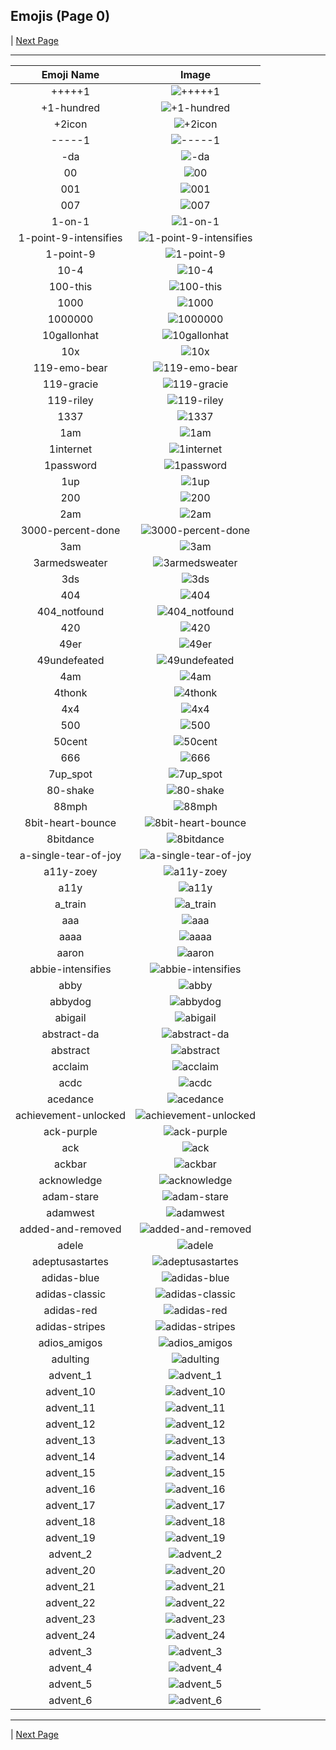 
  ## Emojis (Page 0)

  
   | [Next Page](/docs/hashicorp/page-a-0001.md)

  <hr />

  |Emoji Name|Image|
  | :-: | :-: |
  |+++++1| ![+++++1](/emojis/hashicorp/+++++1.png)|
  |+1-hundred| ![+1-hundred](/emojis/hashicorp/+1-hundred.png)|
  |+2icon| ![+2icon](/emojis/hashicorp/+2icon.png)|
  |-----1| ![-----1](/emojis/hashicorp/-----1.png)|
  |-da| ![-da](/emojis/hashicorp/-da.png)|
  |00| ![00](/emojis/hashicorp/00.png)|
  |001| ![001](/emojis/hashicorp/001.png)|
  |007| ![007](/emojis/hashicorp/007.png)|
  |1-on-1| ![1-on-1](/emojis/hashicorp/1-on-1.png)|
  |1-point-9-intensifies| ![1-point-9-intensifies](/emojis/hashicorp/1-point-9-intensifies.gif)|
  |1-point-9| ![1-point-9](/emojis/hashicorp/1-point-9.png)|
  |10-4| ![10-4](/emojis/hashicorp/10-4.png)|
  |100-this| ![100-this](/emojis/hashicorp/100-this.png)|
  |1000| ![1000](/emojis/hashicorp/1000.png)|
  |1000000| ![1000000](/emojis/hashicorp/1000000.png)|
  |10gallonhat| ![10gallonhat](/emojis/hashicorp/10gallonhat.png)|
  |10x| ![10x](/emojis/hashicorp/10x.png)|
  |119-emo-bear| ![119-emo-bear](/emojis/hashicorp/119-emo-bear.jpg)|
  |119-gracie| ![119-gracie](/emojis/hashicorp/119-gracie.jpg)|
  |119-riley| ![119-riley](/emojis/hashicorp/119-riley.jpg)|
  |1337| ![1337](/emojis/hashicorp/1337.png)|
  |1am| ![1am](/emojis/hashicorp/1am.png)|
  |1internet| ![1internet](/emojis/hashicorp/1internet.png)|
  |1password| ![1password](/emojis/hashicorp/1password.png)|
  |1up| ![1up](/emojis/hashicorp/1up.png)|
  |200| ![200](/emojis/hashicorp/200.jpg)|
  |2am| ![2am](/emojis/hashicorp/2am.png)|
  |3000-percent-done| ![3000-percent-done](/emojis/hashicorp/3000-percent-done.png)|
  |3am| ![3am](/emojis/hashicorp/3am.png)|
  |3armedsweater| ![3armedsweater](/emojis/hashicorp/3armedsweater.jpg)|
  |3ds| ![3ds](/emojis/hashicorp/3ds.jpg)|
  |404| ![404](/emojis/hashicorp/404.png)|
  |404_notfound| ![404_notfound](/emojis/hashicorp/404_notfound.jpg)|
  |420| ![420](/emojis/hashicorp/420.png)|
  |49er| ![49er](/emojis/hashicorp/49er.png)|
  |49undefeated| ![49undefeated](/emojis/hashicorp/49undefeated.jpg)|
  |4am| ![4am](/emojis/hashicorp/4am.png)|
  |4thonk| ![4thonk](/emojis/hashicorp/4thonk.png)|
  |4x4| ![4x4](/emojis/hashicorp/4x4.png)|
  |500| ![500](/emojis/hashicorp/500.png)|
  |50cent| ![50cent](/emojis/hashicorp/50cent.png)|
  |666| ![666](/emojis/hashicorp/666.png)|
  |7up_spot| ![7up_spot](/emojis/hashicorp/7up_spot.png)|
  |80-shake| ![80-shake](/emojis/hashicorp/80-shake.gif)|
  |88mph| ![88mph](/emojis/hashicorp/88mph.gif)|
  |8bit-heart-bounce| ![8bit-heart-bounce](/emojis/hashicorp/8bit-heart-bounce.gif)|
  |8bitdance| ![8bitdance](/emojis/hashicorp/8bitdance.gif)|
  |a-single-tear-of-joy| ![a-single-tear-of-joy](/emojis/hashicorp/a-single-tear-of-joy.png)|
  |a11y-zoey| ![a11y-zoey](/emojis/hashicorp/a11y-zoey.png)|
  |a11y| ![a11y](/emojis/hashicorp/a11y.png)|
  |a_train| ![a_train](/emojis/hashicorp/a_train.jpg)|
  |aaa| ![aaa](/emojis/hashicorp/aaa.gif)|
  |aaaa| ![aaaa](/emojis/hashicorp/aaaa.gif)|
  |aaron| ![aaron](/emojis/hashicorp/aaron.gif)|
  |abbie-intensifies| ![abbie-intensifies](/emojis/hashicorp/abbie-intensifies.gif)|
  |abby| ![abby](/emojis/hashicorp/abby.png)|
  |abbydog| ![abbydog](/emojis/hashicorp/abbydog.png)|
  |abigail| ![abigail](/emojis/hashicorp/abigail.png)|
  |abstract-da| ![abstract-da](/emojis/hashicorp/abstract-da.png)|
  |abstract| ![abstract](/emojis/hashicorp/abstract.png)|
  |acclaim| ![acclaim](/emojis/hashicorp/acclaim.png)|
  |acdc| ![acdc](/emojis/hashicorp/acdc.png)|
  |acedance| ![acedance](/emojis/hashicorp/acedance.gif)|
  |achievement-unlocked| ![achievement-unlocked](/emojis/hashicorp/achievement-unlocked.png)|
  |ack-purple| ![ack-purple](/emojis/hashicorp/ack-purple.png)|
  |ack| ![ack](/emojis/hashicorp/ack.png)|
  |ackbar| ![ackbar](/emojis/hashicorp/ackbar.png)|
  |acknowledge| ![acknowledge](/emojis/hashicorp/acknowledge.png)|
  |adam-stare| ![adam-stare](/emojis/hashicorp/adam-stare.png)|
  |adamwest| ![adamwest](/emojis/hashicorp/adamwest.jpg)|
  |added-and-removed| ![added-and-removed](/emojis/hashicorp/added-and-removed.png)|
  |adele| ![adele](/emojis/hashicorp/adele.jpg)|
  |adeptusastartes| ![adeptusastartes](/emojis/hashicorp/adeptusastartes.png)|
  |adidas-blue| ![adidas-blue](/emojis/hashicorp/adidas-blue.png)|
  |adidas-classic| ![adidas-classic](/emojis/hashicorp/adidas-classic.jpg)|
  |adidas-red| ![adidas-red](/emojis/hashicorp/adidas-red.png)|
  |adidas-stripes| ![adidas-stripes](/emojis/hashicorp/adidas-stripes.png)|
  |adios_amigos| ![adios_amigos](/emojis/hashicorp/adios_amigos.png)|
  |adulting| ![adulting](/emojis/hashicorp/adulting.png)|
  |advent_1| ![advent_1](/emojis/hashicorp/advent_1.png)|
  |advent_10| ![advent_10](/emojis/hashicorp/advent_10.png)|
  |advent_11| ![advent_11](/emojis/hashicorp/advent_11.png)|
  |advent_12| ![advent_12](/emojis/hashicorp/advent_12.png)|
  |advent_13| ![advent_13](/emojis/hashicorp/advent_13.png)|
  |advent_14| ![advent_14](/emojis/hashicorp/advent_14.png)|
  |advent_15| ![advent_15](/emojis/hashicorp/advent_15.png)|
  |advent_16| ![advent_16](/emojis/hashicorp/advent_16.png)|
  |advent_17| ![advent_17](/emojis/hashicorp/advent_17.png)|
  |advent_18| ![advent_18](/emojis/hashicorp/advent_18.png)|
  |advent_19| ![advent_19](/emojis/hashicorp/advent_19.png)|
  |advent_2| ![advent_2](/emojis/hashicorp/advent_2.png)|
  |advent_20| ![advent_20](/emojis/hashicorp/advent_20.png)|
  |advent_21| ![advent_21](/emojis/hashicorp/advent_21.png)|
  |advent_22| ![advent_22](/emojis/hashicorp/advent_22.png)|
  |advent_23| ![advent_23](/emojis/hashicorp/advent_23.png)|
  |advent_24| ![advent_24](/emojis/hashicorp/advent_24.png)|
  |advent_3| ![advent_3](/emojis/hashicorp/advent_3.png)|
  |advent_4| ![advent_4](/emojis/hashicorp/advent_4.png)|
  |advent_5| ![advent_5](/emojis/hashicorp/advent_5.png)|
  |advent_6| ![advent_6](/emojis/hashicorp/advent_6.png)|

  <hr/>
  
  
   | [Next Page](/docs/hashicorp/page-a-0001.md)